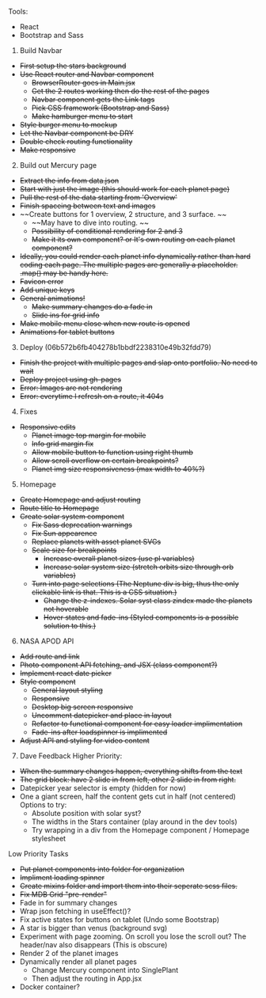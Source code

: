 Tools:
- React
- Bootstrap and Sass

1. Build Navbar
  - ~~First setup the stars background~~
  - ~~Use React router and Navbar component~~
    - ~~BrowserRouter goes in Main.jsx~~
    - ~~Get the 2 routes working then do the rest of the pages~~
    - ~~Navbar component gets the Link tags~~
    - ~~Pick CSS framework (Bootstrap and Sass)~~
    - ~~Make hamburger menu to start~~
  - ~~Style burger menu to mockup~~
  - ~~Let the Navbar component be DRY~~
  - ~~Double check routing functionality~~
  - ~~Make responsive~~

2. Build out Mercury page
  - ~~Extract the info from data.json~~
  - ~~Start with just the image (this should work for each planet page)~~
  - ~~Pull the rest of the data starting from 'Overview'~~
  - ~~Finish spaceing between text and images~~
  - ~~Create buttons for 1 overview, 2 structure, and 3 surface. ~~
    - ~~May have to dive into routing. ~~
    - ~~Possibility of conditional rendering for 2 and 3~~
    - ~~Make it its own component? or It's own routing on each planet component?~~
  - ~~Ideally, you could render each planet info dynamically rather than hard coding each page. The multiple pages are generally a placeholder. .map() may be handy here.~~
  - ~~Favicon error~~
  - ~~Add unique keys~~
  - ~~General animations!~~
    - ~~Make summary changes do a fade in~~
    - ~~Slide ins for grid info~~
  - ~~Make mobile menu close when new route is opened~~
  - ~~Animations for tablet buttons~~

3. Deploy (06b572b6fb404278b1bbdf2238310e49b32fdd79)
  - ~~Finish the project with multiple pages and slap onto portfolio. No need to wait~~
  - ~~Deploy project using gh-pages~~
  - ~~Error: Images are not rendering~~
  - ~~Error: everytime I refresh on a route, it 404s~~

4. Fixes
  - ~~Responsive edits~~
    - ~~Planet image top margin for mobile~~
    - ~~Info grid margin fix~~
    - ~~Allow mobile button to function using right thumb~~
    - ~~Allow scroll overflow on certain breakpoints?~~
    - ~~Planet img size responsiveness (max width to 40%?)~~

5. Homepage
  - ~~Create Homepage and adjust routing~~
  - ~~Route title to Homepage~~
  - ~~Create solar system component~~
    - ~~Fix Sass deprecation warnings~~
    - ~~Fix Sun appearence~~
    - ~~Replace planets with asset planet SVGs~~
    - ~~Scale size for breakpoints~~
      - ~~Increase overall planet sizes (use pl variables)~~
      - ~~Increase solar system size (stretch orbits size through orb variables)~~
    - ~~Turn into page selections (The Neptune div is big, thus the only clickable link is that. This is a CSS situation.)~~
      - ~~Change the z-indexes. Solar syst class zindex made the planets not hoverable~~
      - ~~Hover states and fade-ins (Styled components is a possible solution to this.)~~

6. NASA APOD API
  - ~~Add route and link~~
  - ~~Photo component API fetching, and JSX (class component?)~~
  - ~~Implement react date picker~~
  - ~~Style component~~
    - ~~General layout styling~~
    - ~~Responsive~~
    - ~~Desktop big screen responsive~~
    - ~~Uncomment datepicker and place in layout~~
    - ~~Refactor to functional component for easy loader implimentation~~
    - ~~Fade-ins after loadspinner is implimented~~
  - ~~Adjust API and styling for video content~~


7. Dave Feedback
  Higher Priority:
  - ~~When the summary changes happen, everything shifts from the text~~
  - ~~The grid block: have 2 slide in from left, other 2 slide in from right.~~
  - Datepicker year selector is empty (hidden for now)
  - One a giant screen, half the content gets cut in half (not centered)
    Options to try:
    - Absolute position with solar syst?
    - The widths in the Stars container (play around in the dev tools)
    - Try wrapping in a div from the Homepage component / Homepage stylesheet




Low Priority Tasks
  - ~~Put planet components into folder for organization~~
  - ~~Impliment loading spinner~~
  - ~~Create mixins folder and import them into their seperate scss files.~~
  - ~~Fix MDB Grid "pre-render"~~
  - Fade in for summary changes
  - Wrap json fetching in useEffect()?
  - Fix active states for buttons on tablet (Undo some Bootstrap)
  - A star is bigger than venus (background svg)
  - Experiment with page zooming. On scroll you lose the scroll out? The header/nav also disappears (This is obscure)
  - Render 2 of the planet images
  - Dynamically render all planet pages
    - Change Mercury component into SinglePlant
    - Then adjust the routing in App.jsx
  - Docker container?

